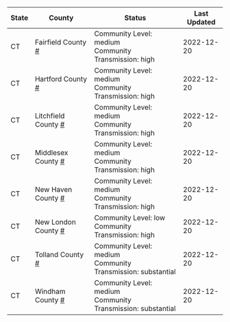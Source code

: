 State | County | Status | Last Updated
--- | --- | --- | --- 
CT | Fairfield County <a href="#fairfield_county">#</a> | <a name="fairfield_county"></a>Community Level: medium<br/>Community Transmission: high | 2022-12-20
CT | Hartford County <a href="#hartford_county">#</a> | <a name="hartford_county"></a>Community Level: medium<br/>Community Transmission: high | 2022-12-20
CT | Litchfield County <a href="#litchfield_county">#</a> | <a name="litchfield_county"></a>Community Level: medium<br/>Community Transmission: high | 2022-12-20
CT | Middlesex County <a href="#middlesex_county">#</a> | <a name="middlesex_county"></a>Community Level: medium<br/>Community Transmission: high | 2022-12-20
CT | New Haven County <a href="#new_haven_county">#</a> | <a name="new_haven_county"></a>Community Level: medium<br/>Community Transmission: high | 2022-12-20
CT | New London County <a href="#new_london_county">#</a> | <a name="new_london_county"></a>Community Level: low<br/>Community Transmission: high | 2022-12-20
CT | Tolland County <a href="#tolland_county">#</a> | <a name="tolland_county"></a>Community Level: medium<br/>Community Transmission: substantial | 2022-12-20
CT | Windham County <a href="#windham_county">#</a> | <a name="windham_county"></a>Community Level: medium<br/>Community Transmission: substantial | 2022-12-20
